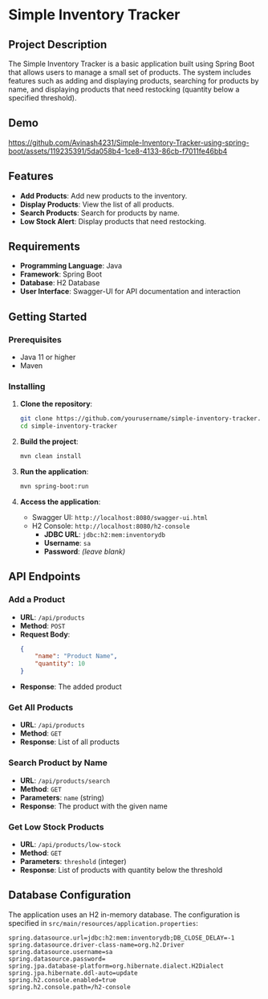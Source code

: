# Simple Inventory Tracker

## Project Description
The Simple Inventory Tracker is a basic application built using Spring Boot that allows users to manage a small set of products. The system includes features such as adding and displaying products, searching for products by name, and displaying products that need restocking (quantity below a specified threshold).

## Demo
https://github.com/Avinash4231/Simple-Inventory-Tracker-using-spring-boot/assets/119235391/5da058b4-1ce8-4133-86cb-f7011fe46bb4



## Features
- **Add Products**: Add new products to the inventory.
- **Display Products**: View the list of all products.
- **Search Products**: Search for products by name.
- **Low Stock Alert**: Display products that need restocking.

## Requirements
- **Programming Language**: Java
- **Framework**: Spring Boot
- **Database**: H2 Database
- **User Interface**: Swagger-UI for API documentation and interaction

## Getting Started

### Prerequisites
- Java 11 or higher
- Maven

### Installing

1. **Clone the repository**:
    ```bash
    git clone https://github.com/yourusername/simple-inventory-tracker.git
    cd simple-inventory-tracker
    ```

2. **Build the project**:
    ```bash
    mvn clean install
    ```

3. **Run the application**:
    ```bash
    mvn spring-boot:run
    ```

4. **Access the application**:
    - Swagger UI: `http://localhost:8080/swagger-ui.html`
    - H2 Console: `http://localhost:8080/h2-console`
      - **JDBC URL**: `jdbc:h2:mem:inventorydb`
      - **Username**: `sa`
      - **Password**: *(leave blank)*

## API Endpoints

### Add a Product
- **URL**: `/api/products`
- **Method**: `POST`
- **Request Body**:
    ```json
    {
        "name": "Product Name",
        "quantity": 10
    }
    ```
- **Response**: The added product

### Get All Products
- **URL**: `/api/products`
- **Method**: `GET`
- **Response**: List of all products

### Search Product by Name
- **URL**: `/api/products/search`
- **Method**: `GET`
- **Parameters**: `name` (string)
- **Response**: The product with the given name

### Get Low Stock Products
- **URL**: `/api/products/low-stock`
- **Method**: `GET`
- **Parameters**: `threshold` (integer)
- **Response**: List of products with quantity below the threshold

## Database Configuration

The application uses an H2 in-memory database. The configuration is specified in `src/main/resources/application.properties`:

```properties
spring.datasource.url=jdbc:h2:mem:inventorydb;DB_CLOSE_DELAY=-1
spring.datasource.driver-class-name=org.h2.Driver
spring.datasource.username=sa
spring.datasource.password=
spring.jpa.database-platform=org.hibernate.dialect.H2Dialect
spring.jpa.hibernate.ddl-auto=update
spring.h2.console.enabled=true
spring.h2.console.path=/h2-console
